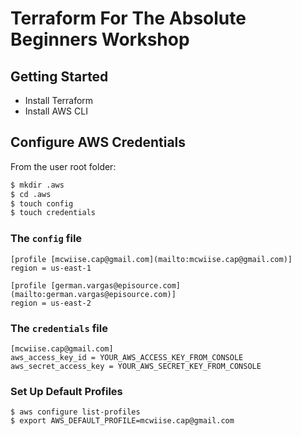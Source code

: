 # Terraform For The Absolute Beginners Workshop

## Getting Started

- Install Terraform
- Install AWS CLI

## Configure AWS Credentials

From the user root folder:

```bash
$ mkdir .aws
$ cd .aws
$ touch config
$ touch credentials
```

### The `config` file

```
[profile [mcwiise.cap@gmail.com](mailto:mcwiise.cap@gmail.com)]
region = us-east-1

[profile [german.vargas@episource.com](mailto:german.vargas@episource.com)]
region = us-east-2
```

### The `credentials` file

```
[mcwiise.cap@gmail.com]
aws_access_key_id = YOUR_AWS_ACCESS_KEY_FROM_CONSOLE
aws_secret_access_key = YOUR_AWS_SECRET_KEY_FROM_CONSOLE
```

### Set Up Default Profiles

```
$ aws configure list-profiles
$ export AWS_DEFAULT_PROFILE=mcwiise.cap@gmail.com
```
